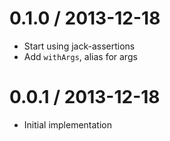 
0.1.0 / 2013-12-18
==================

  * Start using jack-assertions
  * Add `withArgs`, alias for args

0.0.1 / 2013-12-18
==================

  * Initial implementation
